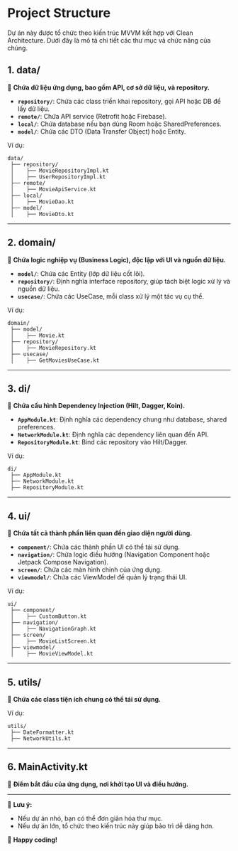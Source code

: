 # Project Structure

Dự án này được tổ chức theo kiến trúc MVVM kết hợp với Clean Architecture. Dưới đây là mô tả chi tiết các thư mục và chức năng của chúng.

## **1. data/**
📌 **Chứa dữ liệu ứng dụng, bao gồm API, cơ sở dữ liệu, và repository.**

- **`repository/`**: Chứa các class triển khai repository, gọi API hoặc DB để lấy dữ liệu.
- **`remote/`**: Chứa API service (Retrofit hoặc Firebase).
- **`local/`**: Chứa database nếu bạn dùng Room hoặc SharedPreferences.
- **`model/`**: Chứa các DTO (Data Transfer Object) hoặc Entity.

Ví dụ:
```
data/
 ├── repository/
 │    ├── MovieRepositoryImpl.kt
 │    ├── UserRepositoryImpl.kt
 ├── remote/
 │    ├── MovieApiService.kt
 ├── local/
 │    ├── MovieDao.kt
 ├── model/
 │    ├── MovieDto.kt
```

---

## **2. domain/**
📌 **Chứa logic nghiệp vụ (Business Logic), độc lập với UI và nguồn dữ liệu.**

- **`model/`**: Chứa các Entity (lớp dữ liệu cốt lõi).
- **`repository/`**: Định nghĩa interface repository, giúp tách biệt logic xử lý và nguồn dữ liệu.
- **`usecase/`**: Chứa các UseCase, mỗi class xử lý một tác vụ cụ thể.

Ví dụ:
```
domain/
 ├── model/
 │    ├── Movie.kt
 ├── repository/
 │    ├── MovieRepository.kt
 ├── usecase/
 │    ├── GetMoviesUseCase.kt
```

---

## **3. di/**
📌 **Chứa cấu hình Dependency Injection (Hilt, Dagger, Koin).**

- **`AppModule.kt`**: Định nghĩa các dependency chung như database, shared preferences.
- **`NetworkModule.kt`**: Định nghĩa các dependency liên quan đến API.
- **`RepositoryModule.kt`**: Bind các repository vào Hilt/Dagger.

Ví dụ:
```
di/
 ├── AppModule.kt
 ├── NetworkModule.kt
 ├── RepositoryModule.kt
```

---

## **4. ui/**
📌 **Chứa tất cả thành phần liên quan đến giao diện người dùng.**

- **`component/`**: Chứa các thành phần UI có thể tái sử dụng.
- **`navigation/`**: Chứa logic điều hướng (Navigation Component hoặc Jetpack Compose Navigation).
- **`screen/`**: Chứa các màn hình chính của ứng dụng.
- **`viewmodel/`**: Chứa các ViewModel để quản lý trạng thái UI.

Ví dụ:
```
ui/
 ├── component/
 │    ├── CustomButton.kt
 ├── navigation/
 │    ├── NavigationGraph.kt
 ├── screen/
 │    ├── MovieListScreen.kt
 ├── viewmodel/
 │    ├── MovieViewModel.kt
```

---

## **5. utils/**
📌 **Chứa các class tiện ích chung có thể tái sử dụng.**

Ví dụ:
```
utils/
 ├── DateFormatter.kt
 ├── NetworkUtils.kt
```

---

## **6. MainActivity.kt**
📌 **Điểm bắt đầu của ứng dụng, nơi khởi tạo UI và điều hướng.**

---

📌 **Lưu ý:**
- Nếu dự án nhỏ, bạn có thể đơn giản hóa thư mục.
- Nếu dự án lớn, tổ chức theo kiến trúc này giúp bảo trì dễ dàng hơn.

🚀 **Happy coding!**

